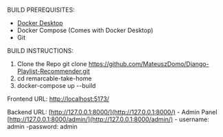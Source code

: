 BUILD PREREQUISITES:
- [Docker Desktop](https://www.docker.com/products/docker-desktop/)
- Docker Compose (Comes with Docker Desktop)
- Git

BUILD INSTRUCTIONS:
1. Clone the Repo
    git clone https://github.com/MateuszDomo/Django-Playlist-Recommender.git
2. cd remarcable-take-home
3. docker-compose up --build

Frontend URL: [http://localhost:5173/](http://localhost:5173/)

Backend URL: [http://127.0.0.1:8000/](http://127.0.0.1:8000/)
    - Admin Panel [http://127.0.0.1:8000/admin/](http://127.0.0.1:8000/admin/)
        - username: admin
        -password: admin